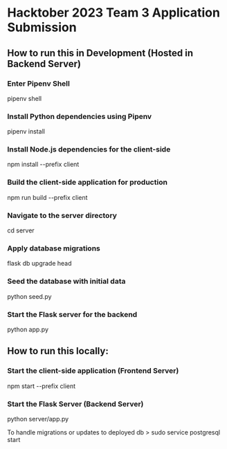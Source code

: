 # Hacktober 2023 Team 3 Application Submission

## How to run this in Development (Hosted in Backend Server)

### Enter Pipenv Shell
pipenv shell

### Install Python dependencies using Pipenv
pipenv install

### Install Node.js dependencies for the client-side
npm install --prefix client

### Build the client-side application for production
npm run build --prefix client

### Navigate to the server directory
cd server

### Apply database migrations 
flask db upgrade head

### Seed the database with initial data
python seed.py

### Start the Flask server for the backend 
python app.py

## How to run this locally:

### Start the client-side application (Frontend Server)
npm start --prefix client

### Start the Flask Server (Backend Server)
python server/app.py

To handle migrations or updates to deployed db > sudo service postgresql start